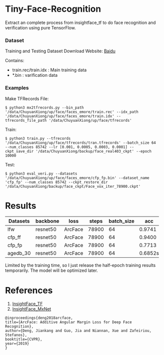 # Tiny-Face-Recognition

Extract an complete process from insightface_tf to do face recognition and verification using pure TensorFlow.

### Dataset

Training and Testing Dataset Download Website: [Baidu](https://pan.baidu.com/s/1S6LJZGdqcZRle1vlcMzHOQ)

Contains:

* train.rec/train.idx   : Main training data
* \*.bin  : varification data

### Examples

Make TFRecords File:

```
$ python3 mx2tfrecords.py --bin_path '/data/ChuyuanXiong/up/face/faces_emore/train.rec' --idx_path '/data/ChuyuanXiong/up/face/faces_emore/train.idx' --tfrecords_file_path '/data/ChuyuanXiong/up/face/tfrecords'
```


Train:

```
$ python3 train.py --tfrecords '/data/ChuyuanXiong/up/face/tfrecords/tran.tfrecords' --batch_size 64 --num_classes 85742 --lr [0.001, 0.0005, 0.0003, 0.0001] --ckpt_save_dir '/data/ChuyuanXiong/backup/face_real403_ckpt' --epoch 10000
```

Test:

```
$ python3 eval_veri.py --datasets '/data/ChuyuanXiong/up/face/faces_emore/cfp_fp.bin' --dataset_name 'cfp_fp' --num_classes 85742 --ckpt_restore_dir '/data/ChuyuanXiong/backup/face_ckpt/Face_vox_iter_78900.ckpt'
```


# Results

Datasets|backbone| loss|steps|batch_size|acc
-------|--------|-----|---|-----------|----|
lfw    | resnet50 | ArcFace | 78900 | 64 | 0.9741
cfp_ff | resnet50 | ArcFace | 78900 | 64 | 0.9400
cfp_fp | resnet50 | ArcFace | 78900 | 64 | 0.7713
agedb_30| resnet50 | ArcFace | 78900|64 | 0.6852s

Limited by the training time, so I just release the half-epoch training results temporarily. The model will be optimized later.






# References

1. [InsightFace_TF](https://github.com/auroua/InsightFace_TF)
2. [InsightFace_MxNet](https://github.com/deepinsight/insightface)

```
@inproceedings{deng2018arcface,
title={ArcFace: Additive Angular Margin Loss for Deep Face Recognition},
author={Deng, Jiankang and Guo, Jia and Niannan, Xue and Zafeiriou, Stefanos},
booktitle={CVPR},
year={2019}
}
```

